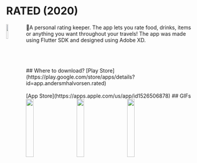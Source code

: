 # RATED (2020)
<div>
<img src="https://user-images.githubusercontent.com/31239471/73654645-8a6d3500-468c-11ea-9624-711c853ea587.png" height="10%" width="10%" align="left"></img>
<p>
🌟A personal rating keeper. The app lets you rate food, drinks, items or anything you want throughout your travels! The app was made using Flutter SDK and designed using Adobe XD.
</p>
</div>


<br>
<br>
<br>
## Where to download?
[Play Store](https://play.google.com/store/apps/details?id=app.andersmhalvorsen.rated)
<br>
<br>
[App Store](https://apps.apple.com/us/app/id1526506878)
## GIFs
<img src="https://user-images.githubusercontent.com/31239471/73666215-bb586480-46a2-11ea-8feb-ca09f979bb55.gif" width="20%" height="20%"></img>
&nbsp;
&nbsp;
&nbsp;
&nbsp;
<img src="https://user-images.githubusercontent.com/31239471/73666158-9ebc2c80-46a2-11ea-9a92-49e3876bfc7c.gif" width="20%" height="20%"></img>
&nbsp;
&nbsp;
&nbsp;
&nbsp;
<img src="https://user-images.githubusercontent.com/31239471/73666260-cf03cb00-46a2-11ea-8363-c07523230a89.gif" width="20%" height="20%"></img>
